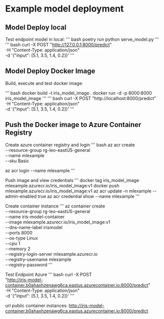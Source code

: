 # Example model deployment

## Model Deploy local

Test endpoint model in local:
'''
bash
poetry run python serve_model.py
'''
'''
bash
curl -X POST "http://127.0.0.1:8000/predict" \
     -H "Content-Type: application/json"   \
     -d '{"input": [5.1, 3.5, 1.4, 0.2]}'
'''

## Model Deploy Docker Image

Build, execute and test docker image:

'''
bash
docker build -t iris_model_image .
docker run -d -p 8000:8000 iris_model_image
'''
'''
bash
curl -X POST "http://localhost:8000/predict" \
     -H "Content-Type: application/json"   \
     -d '{"input": [5.1, 3.5, 1.4, 0.2]}'
'''

## Push the Docker image to Azure Container Registry

Create azure container registry and login
'''
bash
az acr create \
    --resource-group rg-leo-eastUS-general \
    --name mlexample \
    --sku Basic

az acr login --name mlexample
'''

Push image and view credentials
'''
docker tag iris_model_image mlexample.azurecr.io/iris_model_image:v1
docker push mlexample.azurecr.io/iris_model_image:v1
az acr update -n mlexample --admin-enabled true
az acr credential show --name mlexample
'''

Create container instance
'''
az container create \
  --resource-group rg-leo-eastUS-general \
  --name iris-model-container \
  --image mlexample.azurecr.io/iris_model_image:v1 \
  --dns-name-label irismodel \
  --ports 8000 \
  --os-type Linux \
  --cpu 1 \
  --memory 2 \
  --registry-login-server mlexample.azurecr.io \
  --registry-username mlexample \
  --registry-password <pass-of-yout-acr-image>
'''

Test Endpoint Azure
'''
bash
curl -X POST \
  "http://iris-model-container.b0ahaxhzenawg6ca.eastus.azurecontainer.io:8000/predict" \
  -H "Content-Type: application/json" \
  -d '{"input": [5.1, 3.5, 1.4, 0.2]}'
'''

url public container instances:
http://iris-model-container.b0ahaxhzenawg6ca.eastus.azurecontainer.io:8000/predict